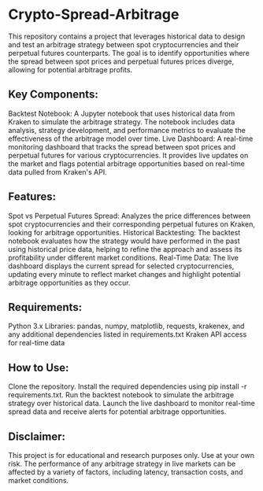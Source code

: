 # Crypto-Spread-Arbitrage
This repository contains a project that leverages historical data to design and test an arbitrage strategy between spot cryptocurrencies and their perpetual futures counterparts. The goal is to identify opportunities where the spread between spot prices and perpetual futures prices diverge, allowing for potential arbitrage profits.

## Key Components:
Backtest Notebook: A Jupyter notebook that uses historical data from Kraken to simulate the arbitrage strategy. The notebook includes data analysis, strategy development, and performance metrics to evaluate the effectiveness of the arbitrage model over time.
Live Dashboard: A real-time monitoring dashboard that tracks the spread between spot prices and perpetual futures for various cryptocurrencies. It provides live updates on the market and flags potential arbitrage opportunities based on real-time data pulled from Kraken's API.
## Features:
Spot vs Perpetual Futures Spread: Analyzes the price differences between spot cryptocurrencies and their corresponding perpetual futures on Kraken, looking for arbitrage opportunities.
Historical Backtesting: The backtest notebook evaluates how the strategy would have performed in the past using historical price data, helping to refine the approach and assess its profitability under different market conditions.
Real-Time Data: The live dashboard displays the current spread for selected cryptocurrencies, updating every minute to reflect market changes and highlight potential arbitrage opportunities as they occur.

## Requirements:
Python 3.x
Libraries: pandas, numpy, matplotlib, requests, krakenex, and any additional dependencies listed in requirements.txt
Kraken API access for real-time data

## How to Use:
Clone the repository.
Install the required dependencies using pip install -r requirements.txt.
Run the backtest notebook to simulate the arbitrage strategy over historical data.
Launch the live dashboard to monitor real-time spread data and receive alerts for potential arbitrage opportunities.
## Disclaimer:
This project is for educational and research purposes only. Use at your own risk. The performance of any arbitrage strategy in live markets can be affected by a variety of factors, including latency, transaction costs, and market conditions.
